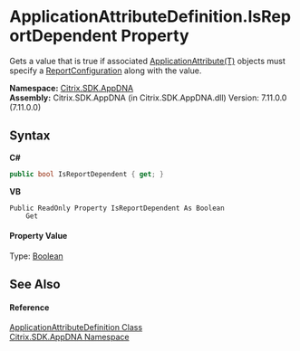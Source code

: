 # ApplicationAttributeDefinition.IsReportDependent Property 
 

Gets a value that is true if associated <a href="529cb627-fa5f-f15d-bd94-791d13cdb876">ApplicationAttribute(T)</a> objects must specify a <a href="65f3ee4f-5129-5083-b4da-0f1e23fc3784">ReportConfiguration</a> along with the value.

**Namespace:**&nbsp;[Citrix.SDK.AppDNA](index.md)<br />**Assembly:**&nbsp;Citrix.SDK.AppDNA (in Citrix.SDK.AppDNA.dll) Version: 7.11.0.0 (7.11.0.0)

## Syntax

**C#**
```csharp
public bool IsReportDependent { get; }
```

**VB**
```vbnet
Public ReadOnly Property IsReportDependent As Boolean
	Get
```


#### Property Value
Type: <a href="http://msdn2.microsoft.com/en-us/library/a28wyd50" target="_blank">Boolean</a>

## See Also


#### Reference
<a href="6abacc77-38ad-8572-e2dd-e6f19ca0f74c">ApplicationAttributeDefinition Class</a><br /><a href="fe2d265b-410b-8b11-1eb4-a790e0b062bf">Citrix.SDK.AppDNA Namespace</a><br />